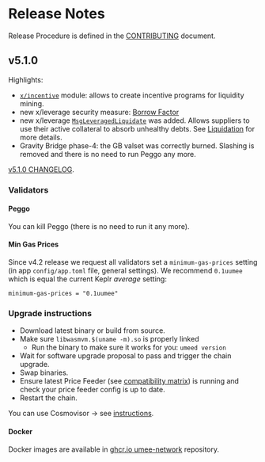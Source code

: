 <!-- markdownlint-disable MD013 -->
<!-- markdownlint-disable MD024 -->
<!-- markdownlint-disable MD040 -->

# Release Notes

Release Procedure is defined in the [CONTRIBUTING](CONTRIBUTING.md#release-procedure) document.

## v5.1.0

Highlights:

- [`x/incentive`](x/incentive/README.md) module: allows to create incentive programs for liquidity mining.
- new x/leverage security measure: [Borrow Factor](x/leverage/README.md#borrow-factor)
- new x/leverage [`MsgLeveragedLiquidate`](proto/umee/leverage/v1/tx.proto#L59) was added. Allows suppliers to use their active collateral to absorb unhealthy debts. See [Liquidation](x/leverage/README.md#liquidation) for more details.
- Gravity Bridge phase-4: the GB valset was correctly burned. Slashing is removed and there is no need to run Peggo any more.

[v5.1.0 CHANGELOG](https://github.com/umee-network/umee/blob/v5.1.0/CHANGELOG.md).

### Validators

#### Peggo

You can kill Peggo (there is no need to run it any more).

#### Min Gas Prices

Since v4.2 release we request all validators set a `minimum-gas-prices` setting (in app `config/app.toml` file, general settings). We recommend `0.1uumee` which is equal the current Keplr _average_ setting:

```
minimum-gas-prices = "0.1uumee"
```

### Upgrade instructions

- Download latest binary or build from source.
- Make sure `libwasmvm.$(uname -m).so` is properly linked
  - Run the binary to make sure it works for you: `umeed version`
- Wait for software upgrade proposal to pass and trigger the chain upgrade.
- Swap binaries.
- Ensure latest Price Feeder (see [compatibility matrix](https://github.com/umee-network/umee/#release-compatibility-matrix)) is running and check your price feeder config is up to date.
- Restart the chain.

You can use Cosmovisor → see [instructions](https://github.com/umee-network/umee/#cosmovisor).

#### Docker

Docker images are available in [ghcr.io umee-network](https://github.com/umee-network/umee/pkgs/container/umeed) repository.
